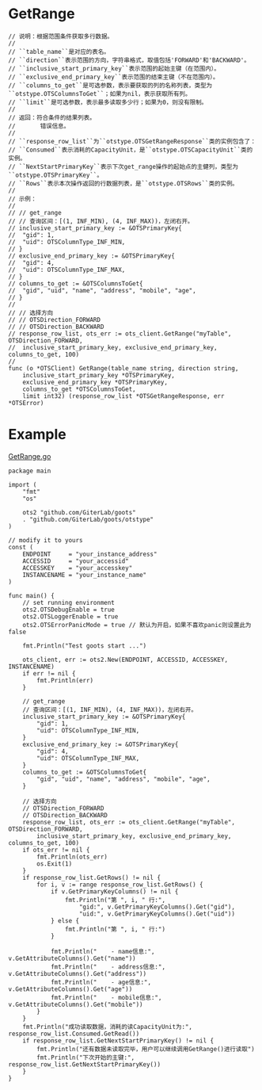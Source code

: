 GetRange
=========

	// 说明：根据范围条件获取多行数据。
	//
	// ``table_name``是对应的表名。
	// ``direction``表示范围的方向，字符串格式，取值包括'FORWARD'和'BACKWARD'。
	// ``inclusive_start_primary_key``表示范围的起始主键（在范围内）。
	// ``exclusive_end_primary_key``表示范围的结束主键（不在范围内）。
	// ``columns_to_get``是可选参数，表示要获取的列的名称列表，类型为``otstype.OTSColumnsToGet``；如果为nil，表示获取所有列。
	// ``limit``是可选参数，表示最多读取多少行；如果为0，则没有限制。
	//
	// 返回：符合条件的结果列表。
	//       错误信息。
	//
	// ``response_row_list``为``otstype.OTSGetRangeResponse``类的实例包含了：
	// ``Consumed``表示消耗的CapacityUnit，是``otstype.OTSCapacityUnit``类的实例。
	// ``NextStartPrimaryKey``表示下次get_range操作的起始点的主健列，类型为``otstype.OTSPrimaryKey``。
	// ``Rows``表示本次操作返回的行数据列表，是``otstype.OTSRows``类的实例。
	//
	// 示例：
	//
	// // get_range
	// // 查询区间：[(1, INF_MIN), (4, INF_MAX))，左闭右开。
	// inclusive_start_primary_key := &OTSPrimaryKey{
	// 	"gid": 1,
	// 	"uid": OTSColumnType_INF_MIN,
	// }
	// exclusive_end_primary_key := &OTSPrimaryKey{
	// 	"gid": 4,
	// 	"uid": OTSColumnType_INF_MAX,
	// }
	// columns_to_get := &OTSColumnsToGet{
	// 	"gid", "uid", "name", "address", "mobile", "age",
	// }
	//
	// // 选择方向
	// // OTSDirection_FORWARD
	// // OTSDirection_BACKWARD
	// response_row_list, ots_err := ots_client.GetRange("myTable", OTSDirection_FORWARD,
	// 	inclusive_start_primary_key, exclusive_end_primary_key, columns_to_get, 100)
	//
	func (o *OTSClient) GetRange(table_name string, direction string,
		inclusive_start_primary_key *OTSPrimaryKey,
		exclusive_end_primary_key *OTSPrimaryKey,
		columns_to_get *OTSColumnsToGet,
		limit int32) (response_row_list *OTSGetRangeResponse, err *OTSError)

Example
=======
[GetRange.go](https://github.com/GiterLab/goots/blob/master/example/12-GetRange.go)

	package main
	
	import (
		"fmt"
		"os"
	
		ots2 "github.com/GiterLab/goots"
		. "github.com/GiterLab/goots/otstype"
	)
	
	// modify it to yours
	const (
		ENDPOINT     = "your_instance_address"
		ACCESSID     = "your_accessid"
		ACCESSKEY    = "your_accesskey"
		INSTANCENAME = "your_instance_name"
	)
	
	func main() {
		// set running environment
		ots2.OTSDebugEnable = true
		ots2.OTSLoggerEnable = true
		ots2.OTSErrorPanicMode = true // 默认为开启，如果不喜欢panic则设置此为false
	
		fmt.Println("Test goots start ...")
	
		ots_client, err := ots2.New(ENDPOINT, ACCESSID, ACCESSKEY, INSTANCENAME)
		if err != nil {
			fmt.Println(err)
		}
	
		// get_range
		// 查询区间：[(1, INF_MIN), (4, INF_MAX))，左闭右开。
		inclusive_start_primary_key := &OTSPrimaryKey{
			"gid": 1,
			"uid": OTSColumnType_INF_MIN,
		}
		exclusive_end_primary_key := &OTSPrimaryKey{
			"gid": 4,
			"uid": OTSColumnType_INF_MAX,
		}
		columns_to_get := &OTSColumnsToGet{
			"gid", "uid", "name", "address", "mobile", "age",
		}
	
		// 选择方向
		// OTSDirection_FORWARD
		// OTSDirection_BACKWARD
		response_row_list, ots_err := ots_client.GetRange("myTable", OTSDirection_FORWARD,
			inclusive_start_primary_key, exclusive_end_primary_key, columns_to_get, 100)
		if ots_err != nil {
			fmt.Println(ots_err)
			os.Exit(1)
		}
		if response_row_list.GetRows() != nil {
			for i, v := range response_row_list.GetRows() {
				if v.GetPrimaryKeyColumns() != nil {
					fmt.Println("第 ", i, " 行:",
						"gid:", v.GetPrimaryKeyColumns().Get("gid"),
						"uid:", v.GetPrimaryKeyColumns().Get("uid"))
				} else {
					fmt.Println("第 ", i, " 行:")
				}
	
				fmt.Println("    - name信息:", v.GetAttributeColumns().Get("name"))
				fmt.Println("    - address信息:", v.GetAttributeColumns().Get("address"))
				fmt.Println("    - age信息:", v.GetAttributeColumns().Get("age"))
				fmt.Println("    - mobile信息:", v.GetAttributeColumns().Get("mobile"))
			}
		}
		fmt.Println("成功读取数据，消耗的读CapacityUnit为:", response_row_list.Consumed.GetRead())
		if response_row_list.GetNextStartPrimaryKey() != nil {
			fmt.Println("还有数据未读取完毕，用户可以继续调用GetRange()进行读取")
			fmt.Println("下次开始的主键:", response_row_list.GetNextStartPrimaryKey())
		}
	}